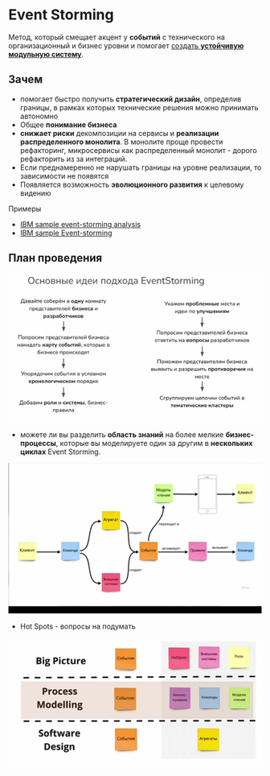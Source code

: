# Event Storming

Метод, который смещает акцент у __событий__ с технического на организационный и бизнес уровни и помогает [создать __устойчивую модульную систему__](https://habr.com/ru/companies/oleg-bunin/articles/537862/).

## Зачем

- помогает быстро получить __стратегический дизайн__, определив границы, в рамках которых технические решения можно принимать автономно
- Общее __понимание бизнеса__
- __снижает риски__ декомпозиции на сервисы  и __реализации распределенного монолита__. В  монолите проще провести рефакторинг, микросервисы как распределенный монолит - дорого рефакторить из за интеграций.  
- Если преднамеренно не нарушать границы на уровне реализации, то зависимости не появятся
- Появляется возможность __эволюционного развития__ к целевому видению

Примеры

- [IBM sample event-storming analysis](https://ibm-cloud-architecture.github.io/refarch-kc/implementation/event-storming-analysis/)
- [IBM sample Event-storming](https://www.ibm.com/cloud/architecture/architecture/practices/event-storming-methodology-architecture/)

## План проведения

![Alt text](../../img/pattern/ddd/event.storming.plan.jpg)

- можете ли вы разделить __область знаний__ на более мелкие __бизнес-процессы__, которые вы моделируете один за другим в __нескольких циклах__ Event Storming.

![Alt text](../../img/pattern/ddd/event.storming.elements.jpg)

- Hot Spots - вопросы на подумать

![Alt text](../../img/pattern/ddd/event.storming.step.jpg)
